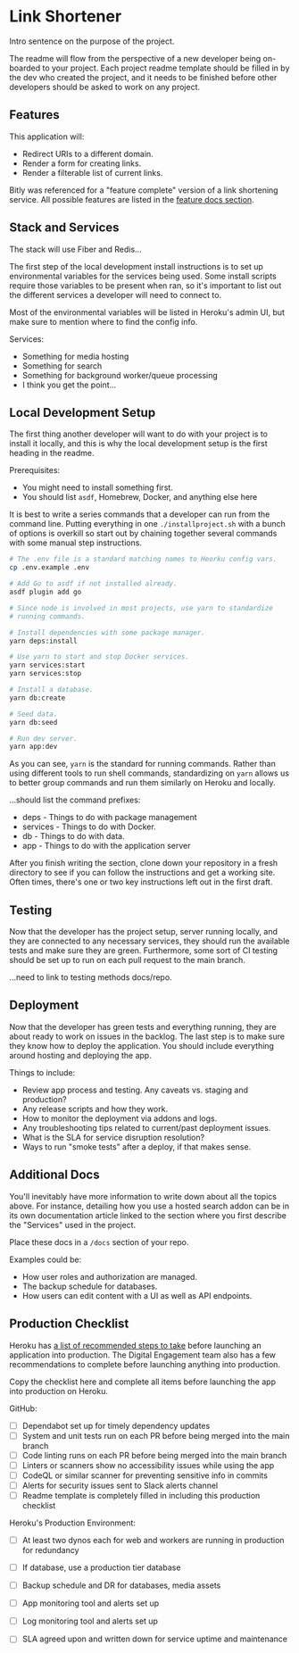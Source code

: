 # Link Shortener

Intro sentence on the purpose of the project.

The readme will flow from the perspective of a new developer being on-boarded to your project. 
Each project readme template should be filled in by the dev who created the project, and it 
needs to be finished before other developers should be asked to work on any project.

## Features

This application will:

- Redirect URIs to a different domain.
- Render a form for creating links.
- Render a filterable list of current links.

Bitly was referenced for a "feature complete" version of a link shortening service. All
possible features are listed in the [feature docs section](docs/features.md).

## Stack and Services

The stack will use Fiber and Redis...

The first step of the local development install instructions is to set up environmental 
variables for the services being used. Some install scripts require those variables to be 
present when ran, so it's important to list out the different services a developer will need 
to connect to.

Most of the environmental variables will be listed in Heroku's admin UI, but make sure to
mention where to find the config info.

Services:
- Something for media hosting
- Something for search
- Something for background worker/queue processing
- I think you get the point...

## Local Development Setup

The first thing another developer will want to do with your project is to install it locally, 
and this is why the local development setup is the first heading in the readme.

Prerequisites:
- You might need to install something first.
- You should list `asdf`, Homebrew, Docker, and anything else here

It is best to write a series commands that a developer can run from the command line. Putting 
everything in one `./installproject.sh` with a bunch of options is overkill so start out by 
chaining together several commands with some manual step instructions.

```bash
# The .env file is a standard matching names to Heorku config vars.
cp .env.example .env

# Add Go to asdf if not installed already.
asdf plugin add go

# Since node is involved in most projects, use yarn to standardize
# running commands.

# Install dependencies with some package manager.
yarn deps:install

# Use yarn to start and stop Docker services.
yarn services:start
yarn services:stop

# Install a database.
yarn db:create

# Seed data.
yarn db:seed

# Run dev server.
yarn app:dev
```

As you can see, `yarn` is the standard for running commands. Rather than using different tools 
to run shell commands, standardizing on `yarn` allows us to better group commands and run 
them similarly on Heroku and locally.

...should list the command prefixes:
- deps - Things to do with package management
- services - Things to do with Docker.
- db - Things to do with data.
- app - Things to do with the application server

After you finish writing the section, clone down your repository in a fresh directory to see 
if you can follow the instructions and get a working site. Often times, there's one or two 
key instructions left out in the first draft.

## Testing

Now that the developer has the project setup, server running locally, and they are connected
to any necessary services, they should run the available tests and make sure they are green.
Furthermore, some sort of CI testing should be set up to run on each pull request to the 
main branch.

...need to link to testing methods docs/repo.

## Deployment

Now that the developer has green tests and everything running, they are about ready to work
on issues in the backlog. The last step is to make sure they know how to deploy the 
application. You should include everything around hosting and deploying the app.

Things to include:
- Review app process and testing. Any caveats vs. staging and production?
- Any release scripts and how they work.
- How to monitor the deployment via addons and logs.
- Any troubleshooting tips related to current/past deployment issues.
- What is the SLA for service disruption resolution?
- Ways to run "smoke tests" after a deploy, if that makes sense.

## Additional Docs

You'll inevitably have more information to write down about all the topics above. For instance,
detailing how you use a hosted search addon can be in its own documentation article linked to
the section where you first describe the "Services" used in the project.

Place these docs in a `/docs` section of your repo.

Examples could be:
- How user roles and authorization are managed.
- The backup schedule for databases.
- How users can edit content with a UI as well as API endpoints.

## Production Checklist

Heroku has [a list of recommended steps to take](https://devcenter.heroku.com/articles/production-check) 
before launching an application into production. The Digital Engagement team also has a few 
recommendations to complete before launching anything into production.

Copy the checklist here and complete all items before launching the app into production on 
Heroku.

GitHub:
- [ ] Dependabot set up for timely dependency updates
- [ ] System and unit tests run on each PR before being merged into the main branch
- [ ] Code linting runs on each PR before being merged into the main branch
- [ ] Linters or scanners show no accessibility issues while using the app
- [ ] CodeQL or similar scanner for preventing sensitive info in commits
- [ ] Alerts for security issues sent to Slack alerts channel
- [ ] Readme template is completely filled in including this production checklist

Heroku's Production Environment:
- [ ] At least two dynos each for web and workers are running in production for 
  redundancy
- [ ] If database, use a production tier database
- [ ] Backup schedule and DR for databases, media assets
- [ ] App monitoring tool and alerts set up
- [ ] Log monitoring tool and alerts set up
- [ ] SLA agreed upon and written down for service uptime and maintenance



